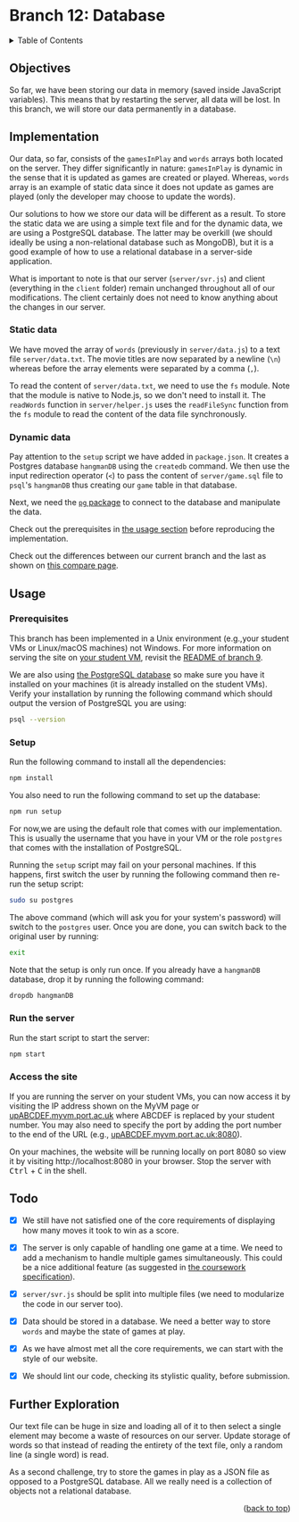 <div id="top"></div>

<!-- BRANCH TITLE -->

# Branch 12: Database

<!-- TABLE OF CONTENTS -->
<details>
  <summary>Table of Contents</summary>
  <ol>
    <li><a href="#objectives">Objectives</a></li>
    <li><a href="#implementation">Implementation</a>
    <li><a href="#usage">Usage</a></li>
    <li><a href="#todo">Todo</a></li>
    <li><a href="#further-exploration">Further Exploration</a></li>
  </ol>
</details>

## Objectives

So far, we have been storing our data in memory (saved inside JavaScript variables).
This means that by restarting the server, all data will be lost.
In this branch, we will store our data permanently in a database.

## Implementation

Our data, so far, consists of the `gamesInPlay` and `words` arrays both located on the server.
They differ significantly in nature: `gamesInPlay` is dynamic in the sense that it is updated as games are created or played. Whereas, `words` array is an example of static data since it does not update as games are played (only the developer may choose to update the words).

Our solutions to how we store our data will be different as a result.
To store the static data we are using a simple text file and for the dynamic data, we are using a PostgreSQL database.
The latter may be overkill (we should ideally be using a non-relational database such as MongoDB), but it is a good example of how to use a relational database in a server-side application.

What is important to note is that our server (`server/svr.js`) and client (everything in the `client` folder) remain unchanged throughout all of our modifications.
The client certainly does not need to know anything about the changes in our server.

### Static data

We have moved the array of `words` (previously in `server/data.js`) to a text file `server/data.txt`.
The movie titles are now separated by a newline (`\n`) whereas before the array elements were separated by a comma (`,`).

To read the content of `server/data.txt`, we need to use the `fs` module.
Note that the module is native to Node.js, so we don't need to install it.
The `readWords` function in `server/helper.js` uses the `readFileSync` function from the `fs` module to read the content of the data file synchronously.

### Dynamic data

Pay attention to the `setup` script we have added in `package.json`.
It creates a Postgres database `hangmanDB` using the `createdb` command.
We then use the input redirection operator (`<`) to pass the content of `server/game.sql` file to `psql`'s `hangmanDB` thus creating our `game` table in that database.

Next, we need the [`pg` package](https://www.npmjs.com/package/pg) to connect to the database and manipulate the data.



Check out the prerequisites in [the usage section](#usage) before reproducing the implementation.

Check out the differences between our current branch and the last as shown on [this compare page](https://github.com/portsoc/hangman-in-branches/compare/11...12?diff=split).

## Usage

### Prerequisites

This branch has been implemented in a Unix environment (e.g.,your student VMs or Linux/macOS machines) not Windows.
For more information on serving the site on [your student VM](http://port.ac.uk/myvm), revisit the [README of branch 9](https://github.com/portsoc/hangman-in-branches/tree/9#host-this-site).

We are also using [the PostgreSQL database](https://www.postgresql.org/download/) so make sure you have it installed on your machines (it is already installed on the student VMs).
Verify your installation by running the following command which should output the version of PostgreSQL you are using:

```bash
psql --version
```

### Setup

Run the following command to install all the dependencies:

```bash
npm install
```

You also need to run the following command to set up the database:

```bash
npm run setup
```

For now,we are using the default role that comes with our implementation.
This is usually the username that you have in your VM or the role `postgres` that comes with the installation of PostgreSQL.

Running the `setup` script may fail on your personal machines.
If this happens, first switch the user by running the following command then re-run the setup script:

```bash
sudo su postgres
```

The above command (which will ask you for your system's password) will switch to the `postgres` user.
Once you are done, you can switch back to the original user by running:

```bash
exit
```

Note that the setup is only run once.
If you already have a `hangmanDB` database, drop it by running the following command:

```bash
dropdb hangmanDB
```

### Run the server

Run the start script to start the server:

```bash
npm start
```

### Access the site

If you are running the server on your student VMs, you can now access it by visiting the IP address shown on the MyVM page or [upABCDEF.myvm.port.ac.uk](upABCDEF.myvm.port.ac.uk) where ABCDEF is replaced by your student number.
You may also need to specify the port by adding the port number to the end of the URL (e.g., [upABCDEF.myvm.port.ac.uk:8080](upABCDEF.myvm.port.ac.uk:8080)).

On your machines, the website will be running locally on port 8080 so view it by visiting http://localhost:8080 in your browser.
Stop the server with <kbd>Ctrl</kbd> + <kbd>C</kbd> in the shell.

## Todo

- [x] We still have not satisfied one of the core requirements of displaying how many moves it took to win as a score.

- [x] The server is only capable of handling one game at a time. We need to add a mechanism to handle multiple games simultaneously. This could be a nice additional feature (as suggested in [the coursework specification](https://docs.google.com/document/d/1cF3u2ldutHaBAzFOEsnVwfKrnPTylOrn-hAGFSDWca8/edit)).

- [x] `server/svr.js` should be split into multiple files (we need to modularize the code in our server too).

- [x] Data should be stored in a database. We need a better way to store `words` and maybe the state of games at play.

- [x] As we have almost met all the core requirements, we can start with the style of our website.

- [x] We should lint our code, checking its stylistic quality, before submission.

## Further Exploration

Our text file can be huge in size and loading all of it to then select a single element may become a waste of resources on our server.
Update storage of words so that instead of reading the entirety of the text file, only a random line (a single word) is read.

As a second challenge, try to store the games in play as a JSON file as opposed to a PostgreSQL database.
All we really need is a collection of objects not a relational database.

<p align="right">(<a href="#top">back to top</a>)</p>
